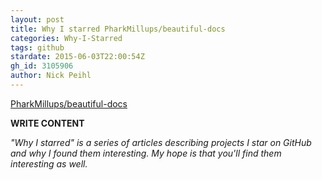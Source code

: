 ```yaml
---
layout: post
title: Why I starred PharkMillups/beautiful-docs
categories: Why-I-Starred
tags: github
stardate: 2015-06-03T22:00:54Z
gh_id: 3105906
author: Nick Peihl
---
```


[PharkMillups/beautiful-docs](star.repo.html_url)

**WRITE CONTENT**

*"Why I starred" is a series of articles describing projects I star on GitHub and why I found them interesting. My hope is that you'll find them interesting as well.*

